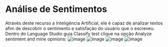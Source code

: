 # Análise de Sentimentos
Através deste recurso a Inteligência Artificial, ele é capaz de analizar textos afim de descobrir o sentimento e satisfação do usuário que o escreveu.
Dentro do Language Studio guia Classify test clique na opção Analyze sentiment and mine opinions:
![image](https://github.com/Cablade/Projetos-Dio/assets/108036084/c82470a8-bb5f-4bfb-b3dc-37dca0a15bde)
![image](https://github.com/Cablade/Projetos-Dio/assets/108036084/1b254858-6222-4ed2-8bab-c6e8ae5145dc)
![image](https://github.com/Cablade/Projetos-Dio/assets/108036084/a4a1dbff-3347-4473-bf79-933f6f3aed7a)
![image](https://github.com/Cablade/Projetos-Dio/assets/108036084/860756ef-d249-4a08-bf5f-df98c5d6879a)
